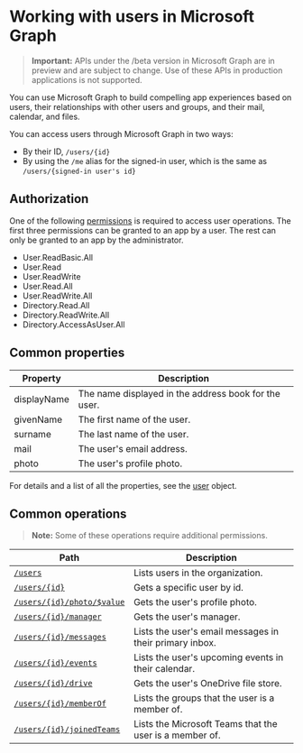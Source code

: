 # Working with users in Microsoft Graph

> **Important:** APIs under the /beta version in Microsoft Graph are in preview and are subject to change. Use of these APIs in production applications is not supported.

You can use Microsoft Graph to build compelling app experiences based on users, their relationships with other users and groups, and their mail, calendar, and files.

You can access users through Microsoft Graph in two ways:

- By their ID, `/users/{id}` 
- By using the `/me` alias for the signed-in user, which is the same as `/users/{signed-in user's id}`

## Authorization
One of the following [permissions](https://developer.microsoft.com/graph/docs/authorization/permission_scopes) is required to access user operations. The first three permissions can be granted to an app by a user. The rest can only be granted to an app by the administrator.

- User.ReadBasic.All
- User.Read
- User.ReadWrite
- User.Read.All
- User.ReadWrite.All
- Directory.Read.All
- Directory.ReadWrite.All
- Directory.AccessAsUser.All

## Common properties

| Property | Description |
|----------|-------------|
| displayName | The name displayed in the address book for the user.|
|givenName| The first name of the user. |
|surname| The last name of the user. |
|mail| The user's email address. |
|photo| The user's profile photo. |

For details and a list of all the properties, see the [user](user.md) object.

## Common operations
>**Note:** Some of these operations require additional permissions.

| Path    | Description |
|---------|-------------|
|[`/users`](../api/user_list.md) | Lists users in the organization. |
|[`/users/{id}`](../api/user_get.md) | Gets a specific user by id. |
|[`/users/{id}/photo/$value`](../api/profilephoto_get.md)| Gets the user's profile photo. |
|[`/users/{id}/manager`](../api/user_list_manager.md) | Gets the user's manager. |
|[`/users/{id}/messages`](../api/user_list_messages.md)| Lists the user's email messages in their primary inbox. |
|[`/users/{id}/events`](../api/user_list_events.md) | Lists the user's upcoming events in their calendar. |
|[`/users/{id}/drive`](../api/drive_get.md)| Gets the user's OneDrive file store. |
|[`/users/{id}/memberOf`](../api/user_list_memberof.md)| Lists the groups that the user is a member of. |
|[`/users/{id}/joinedTeams`](../api/user_list_joinedteams.md)| Lists the Microsoft Teams that the user is a member of. |
